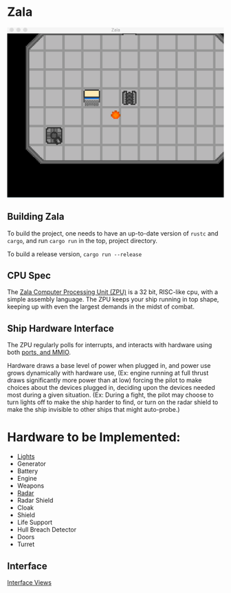 # Zala

![Terminal Test](docs/term_test.gif)

## Building Zala

To build the project, one needs to have an up-to-date version of `rustc` and `cargo`,
and run `cargo run` in the top, project directory.

To build a release version, `cargo run --release`

## CPU Spec

The [Zala Computer Processing Unit (ZPU)](zpu/README.md) is a 32 bit, RISC-like cpu, with a simple assembly language.
The ZPU keeps your ship running in top shape, keeping up with even the largest demands in the midst of combat.

## Ship Hardware Interface

The ZPU regularly polls for interrupts, and interacts with hardware using both [ports, and MMIO](docs/hw_interface.md).

Hardware draws a base level of power when plugged in, and power use grows dynamically with hardware use, (Ex: engine running at full thrust draws significantly more power than at low)
forcing the pilot to make choices about the devices plugged in, deciding upon the devices needed most during a given situation.
(Ex: During a fight, the pilot may choose to turn lights off to make the ship harder to find,
or turn on the radar shield to make the ship invisible to other ships that might auto-probe.)

Hardware to be Implemented:
==========================
* [Lights](docs/light.md)
* Generator
* Battery
* Engine
* Weapons
* [Radar](docs/radar.md)
* Radar Shield
* Cloak
* Shield
* Life Support
* Hull Breach Detector
* Doors
* Turret

## Interface

[Interface Views](docs/gameplay.md)
